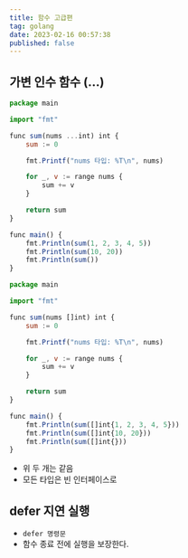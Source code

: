 ```yaml
---
title: 함수 고급편
tag: golang
date: 2023-02-16 00:57:38
published: false
---
```


## 가변 인수 함수 (...)

```js
package main

import "fmt"

func sum(nums ...int) int {
	sum := 0

	fmt.Printf("nums 타입: %T\n", nums)

	for _, v := range nums {
		sum += v
	}

	return sum
}

func main() {
	fmt.Println(sum(1, 2, 3, 4, 5))
	fmt.Println(sum(10, 20))
	fmt.Println(sum())
}
```

```js
package main

import "fmt"

func sum(nums []int) int {
	sum := 0

	fmt.Printf("nums 타입: %T\n", nums)

	for _, v := range nums {
		sum += v
	}

	return sum
}

func main() {
	fmt.Println(sum([]int{1, 2, 3, 4, 5}))
	fmt.Println(sum([]int{10, 20}))
	fmt.Println(sum([]int{}))
}
```
- 위 두 개는 같음
- 모든 타입은 빈 인터페이스로

## defer 지연 실행
- `defer 명령문`
- 함수 종료 전에 실행을 보장한다.